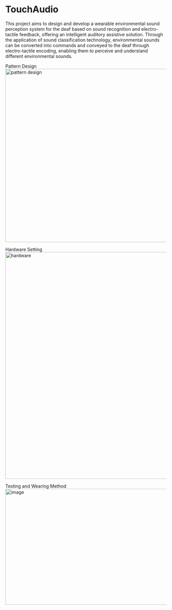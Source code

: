 # TouchAudio
 This project aims to design and develop a wearable environmental sound perception
 system for the deaf based on sound recognition and electro-tactile feedback, offering an
 intelligent auditory assistive solution. Through the application of sound classification
 technology, environmental sounds can be converted into commands and conveyed to the deaf
 through electro-tactile encoding, enabling them to perceive and understand different
 environmental sounds.

Pattern Design
<img width="1605" height="542" alt="pattern design" src="https://github.com/user-attachments/assets/3756452a-57f0-498d-bd90-67371a06c696" />

Hardware Setting
<img width="1318" height="709" alt="hardware" src="https://github.com/user-attachments/assets/b7fa1045-846c-4cb8-8c3f-540ad53c76a0" />

Testing and Wearing Method
<img width="957" height="363" alt="image" src="https://github.com/user-attachments/assets/8d62343a-52e0-4cd0-a294-c80bd12d8c86" />
